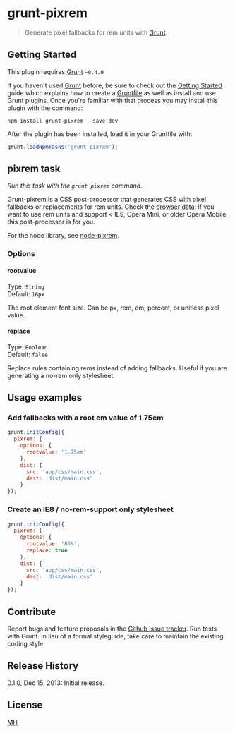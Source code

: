 # grunt-pixrem

> Generate pixel fallbacks for rem units with [Grunt](http://gruntjs.com/).

## Getting Started

This plugin requires [Grunt](http://gruntjs.com/) `~0.4.0`

If you haven't used [Grunt](http://gruntjs.com/) before, be sure to check out the [Getting Started](http://gruntjs.com/getting-started) guide which explains how to create a [Gruntfile](http://gruntjs.com/sample-gruntfile) as well as install and use Grunt plugins. Once you're familiar with that process you may install this plugin with the command:

```shell
npm install grunt-pixrem --save-dev
```

After the plugin has been installed, load it in your Gruntfile with:

```js
grunt.loadNpmTasks('grunt-pixrem');
```

## pixrem task

_Run this task with the `grunt pixrem` command._

Grunt-pixrem is a CSS post-processor that generates CSS with pixel fallbacks or replacements for rem units. Check the [browser data](http://caniuse.com/rem): if you want to use rem units and support < IE9, Opera Mini, or older Opera Mobile, this post-processor is for you.

For the node library, see [node-pixrem](https://github.com/robwierzbowski/node-pixrem).

### Options

#### rootvalue

Type: `String`  
Default: `16px`  

The root element font size. Can be px, rem, em, percent, or unitless pixel value.

#### replace

Type: `Boolean`  
Default: `false`  

Replace rules containing rems instead of adding fallbacks. Useful if you are generating a no-rem only stylesheet.

## Usage examples

### Add fallbacks with a root em value of 1.75em

```js
grunt.initConfig({
  pixrem: {
    options: {
      rootvalue: '1.75em'
    },
    dist: {
      src: 'app/css/main.css',
      dest: 'dist/main.css'
    }
});
```

### Create an IE8 / no-rem-support only stylesheet 

```js
grunt.initConfig({
  pixrem: {
    options: {
      rootvalue: '85%',
      replace: true
    },
    dist: {
      src: 'app/css/main.css',
      dest: 'dist/main.css'
    }
});
```

## Contribute

Report bugs and feature proposals in the [Github issue tracker](https://github.com/robwierzbowski/grunt-pixrem/issues). Run tests with Grunt. In lieu of a formal styleguide, take care to maintain the existing coding style. 

## Release History

0.1.0, Dec 15, 2013: Initial release.  

## License

[MIT](http://en.wikipedia.org/wiki/MIT_License)
